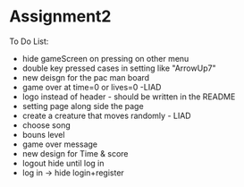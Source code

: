 # Assignment2
 To Do List:
 - hide gameScreen on pressing on other menu
 - double key pressed cases in setting like "ArrowUp7"
 - new deisgn for the pac man board
 - game over at time=0 or lives=0 -LIAD
 - logo instead of header - should be written in the README
 - setting page along side the page
 - create a creature that moves randomly - LIAD
 - choose song 
 - bouns level
 - game over message
 - new design for Time & score  
 - logout hide until log in
 - log in -> hide login+register


 

 
